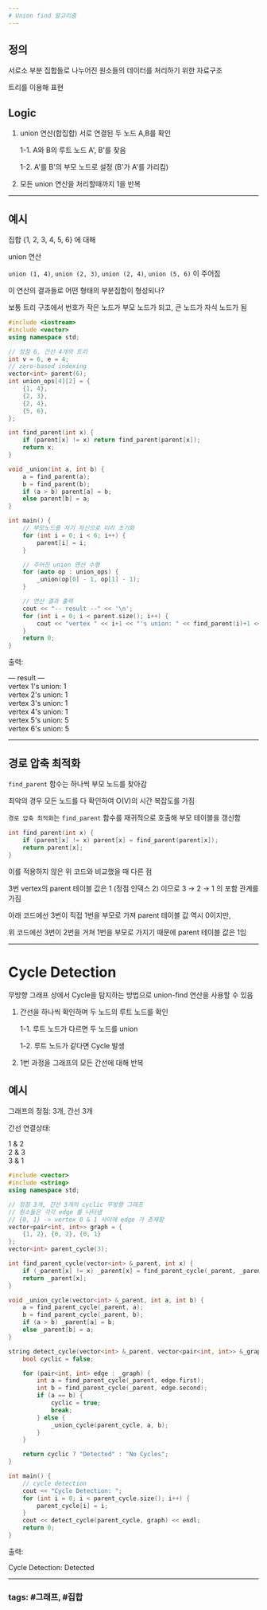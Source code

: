```yaml
---
# Union find 알고리즘
---
```


## 정의

서로소 부분 집합들로 나누어진 원소들의 데이터를 처리하기 위한 자료구조

트리를 이용해 표현

## Logic

1. union 연산(합집합) 서로 연결된 두 노드 A,B를 확인

    1-1. A와 B의 루트 노드 A', B'를 찾음

    1-2. A'를 B'의 부모 노드로 설정 (B'가 A'를 가리킴)

2. 모든 union 연산을 처리할때까지 1을 반복

---

## 예시

집합 {1, 2, 3, 4, 5, 6} 에 대해

union 연산

`union (1, 4)`, `union (2, 3)`, `union (2, 4)`, `union (5, 6)` 이 주어짐

이 연산의 결과들로 어떤 형태의 부분집합이 형성되나?

보통 트리 구조에서 번호가 작은 노드가 부모 노드가 되고, 큰 노드가 자식 노드가 됨

``` cpp
#include <iostream>
#include <vector>
using namespace std;

// 정점 6, 간선 4개의 트리
int v = 6, e = 4;
// zero-based indexing
vector<int> parent(6);
int union_ops[4][2] = {
	{1, 4},
	{2, 3},
	{2, 4},
	{5, 6},
};

int find_parent(int x) {
	if (parent[x] != x) return find_parent(parent[x]);
	return x;
}

void _union(int a, int b) {
	a = find_parent(a);
	b = find_parent(b);
	if (a > b) parent[a] = b;
	else parent[b] = a;
}

int main() {
	// 부모노드를 자기 자신으로 미리 초기화
	for (int i = 0; i < 6; i++) {
		parent[i] = i;
	}

	// 주어진 union 연산 수행
	for (auto op : union_ops) {
		_union(op[0] - 1, op[1] - 1);
	}

	// 연산 결과 출력
	cout << "-- result --" << '\n';
	for (int i = 0; i < parent.size(); i++) {
		cout << "vertex " << i+1 << "'s union: " << find_parent(i)+1 << '\n';
	}
	return 0;
}
```

출력:

— result —  
vertex 1's union: 1  
vertex 2's union: 1  
vertex 3's union: 1  
vertex 4's union: 1  
vertex 5's union: 5  
vertex 6's union: 5  

---

## 경로 압축 최적화

`find_parent` 함수는 하나씩 부모 노드를 찾아감

최악의 경우 모든 노드를 다 확인하여 O(V)의 시간 복잡도를 가짐

`경로 압축 최적화`는 `find_parent` 함수를 재귀적으로 호출해 부모 테이블을 갱신함

``` cpp
int find_parent(int x) {
	if (parent[x] != x) parent[x] = find_parent(parent[x]);
	return parent[x];
}
```

이를 적용하지 않은 위 코드와 비교했을 때 다른 점

3번 vertex의 parent 테이블 값은 1 (정점 인덱스 2) 이므로 3 → 2 → 1 의 포함 관계를 가짐

아래 코드에선 3번이 직접 1번을 부모로 가져 parent 테이블 값 역시 0이지만,

위 코드에선 3번이 2번을 거쳐 1번을 부모로 가지기 때문에 parent 테이블 값은 1임

---

# Cycle Detection

무방향 그래프 상에서 Cycle을 탐지하는 방법으로 union-find 연산을 사용할 수 있음

1. 간선을 하나씩 확인하며 두 노드의 루트 노드를 확인

    1-1. 루트 노드가 다르면 두 노드를 union

    1-2. 루트 노드가 같다면 Cycle 발생

2. 1번 과정을 그래프의 모든 간선에 대해 반복

## 예시

그래프의 정점: 3개, 간선 3개

간선 연결상태:

1 & 2  
2 & 3  
3 & 1  

``` cpp
#include <vector>
#include <string>
using namespace std;

// 정점 3개, 간선 3개의 cyclic 무방향 그래프
// 원소들은 각각 edge 를 나타냄
// {0, 1} -> vertex 0 & 1 사이에 edge 가 존재함
vector<pair<int, int>> graph = {
	{1, 2}, {0, 2}, {0, 1}
};
vector<int> parent_cycle(3);

int find_parent_cycle(vector<int> &_parent, int x) {
	if (_parent[x] != x) _parent[x] = find_parent_cycle(_parent, _parent[x]);
	return _parent[x];
}

void _union_cycle(vector<int> &_parent, int a, int b) {
	a = find_parent_cycle(_parent, a);
	b = find_parent_cycle(_parent, b);
	if (a > b) _parent[a] = b;
	else _parent[b] = a;
}

string detect_cycle(vector<int> &_parent, vector<pair<int, int>> &_graph) {
	bool cyclic = false;

	for (pair<int, int> edge : _graph) {
		int a = find_parent_cycle(_parent, edge.first);
		int b = find_parent_cycle(_parent, edge.second);
		if (a == b) {
			cyclic = true;
			break;
		} else {
			_union_cycle(parent_cycle, a, b);
		}
	}

	return cyclic ? "Detected" : "No Cycles";
}

int main() {
	// cycle detection
	cout << "Cycle Detection: ";
	for (int i = 0; i < parent_cycle.size(); i++) {
		parent_cycle[i] = i;
	}
	cout << detect_cycle(parent_cycle, graph) << endl;
	return 0;
}
```

출력:

Cycle Detection: Detected

---
### tags: #그래프, #집합